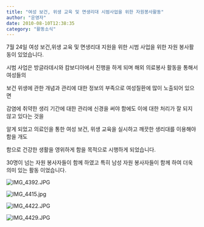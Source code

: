 ```yaml
---
title: "여성 보건, 위생 교육 및 면생리대 시범사업을 위한 자원봉사활동"
author: "운영자"
date: 2010-08-10T12:38:35
category: "활동소식"
---
```


7월 24일 여성 보건,위생 교육 및 면생리대 지원을 위한 시범 사업을 위한 자원 봉사활동이 있었습니다.

시범 사업은 방글라데시와 캄보디아에서 진행을 하게 되며 해외 의료봉사 활동을 통해서 여성들의

보건 위생에 관한 개념과 관리에 대한 정보의 부족으로 여성질환에 많이 노출되어 있으면

감염에 취약한 생리 기간에 대한 관리에 신경을 써야 함에도 이에 대한 처리가 잘 되지 않고 있다는 것을

알게 되었고 의료인을 통한 여성 보건, 위생 교육을 실시하고 깨끗한 생리대를 이용해야 함을 개도

함으로 건강한 생활을 영위하게 함을 목적으로 시행하게 되었습니다.

30명이 넘는 자원 봉사자들이 함께 하였고 특히 남성 자원 봉사자들이 함께 하여 더욱 의미 있는 활동 이었습니다.

![IMG_4392.JPG](/files/attach/images/2318/419/002/e637699685abf5563e0a6283b8b18e1e)

![IMG_4415.jpg](/files/attach/images/2318/419/002/006f1aa39f3cde12af31a44148b125b2)

![IMG_4422.JPG](/files/attach/images/2318/419/002/0e7e117336c2797ce327138a9dd5f33c)

![IMG_4429.JPG](/files/attach/images/2318/419/002/7e5b50fe49b657cb361d1abaaed04f1a)
